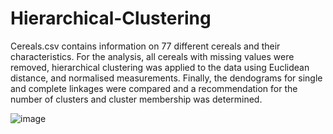# Hierarchical-Clustering
Cereals.csv contains information on 77 different cereals and their characteristics. For the analysis, all cereals with missing values were removed, hierarchical clustering was applied to the data using Euclidean distance, and normalised measurements. Finally, the dendograms for single and complete linkages were compared and a recommendation for the number of clusters and cluster membership was determined.

![image](https://user-images.githubusercontent.com/71670899/116789528-4d554580-aa7d-11eb-8575-45e9e949e1ac.png)
